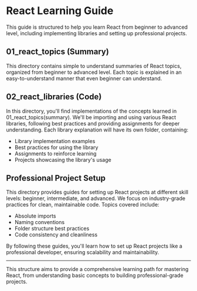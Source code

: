 # React Learning Guide

This guide is structured to help you learn React from beginner to advanced level, including implementing libraries and setting up professional projects.

## 01_react_topics (Summary)

This directory contains simple to understand summaries of React topics, organized from beginner to advanced level. Each topic is explained in an easy-to-understand manner that even beginner can understand.

## 02_react_libraries (Code)

In this directory, you'll find implementations of the concepts learned in 01_react_topics(summary). We'll be importing and using various React libraries, following best practices and providing assignments for deeper understanding. Each library explanation will have its own folder, containing:

- Library implementation examples
- Best practices for using the library
- Assignments to reinforce learning
- Projects showcasing the library's usage

## Professional Project Setup

This directory provides guides for setting up React projects at different skill levels: beginner, intermediate, and advanced. We focus on industry-grade practices for clean, maintainable code. Topics covered include:

- Absolute imports
- Naming conventions
- Folder structure best practices
- Code consistency and cleanliness

By following these guides, you'll learn how to set up React projects like a professional developer, ensuring scalability and maintainability.

---

This structure aims to provide a comprehensive learning path for mastering React, from understanding basic concepts to building professional-grade projects.
